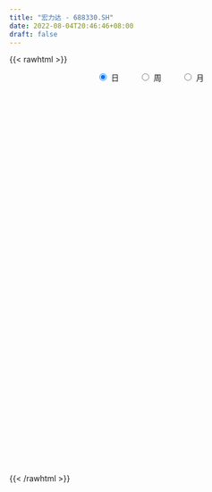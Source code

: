```yaml
---
title: "宏力达 - 688330.SH"
date: 2022-08-04T20:46:46+08:00
draft: false
---
```

{{< rawhtml >}}
    <div style="text-align: center">
        <label style="padding: 1rem;"><input style="margin-right: .5rem" type="radio" name="period" value="D" checked onclick="period_change(this)">日</label>
        <label style="padding: 1rem;"><input style="margin-right: .5rem" type="radio" name="period" value="W" onclick="period_change(this)">周</label>
        <label style="padding: 1rem;"><input style="margin-right: .5rem" type="radio" name="period" value="M" onclick="period_change(this)">月</label>
    </div>
    <div id="chart" style="height: 700px;"></div> 
    <script type="text/javascript">
        const D_v = [146269.71,71281.01,57963.98,33658.99,30728.13,21415.64,20253.6,13750.76,11403.77,17312.67,16075.34,25598.74,14255.57,22022.87,16744.02,13121.7,14633.72,22833.89,13486.58,21467.13,12159.77,10690.42,9192.38,10697.04,23006.21,17593.4,11447.75,12723.6,10630.77,12177.67,12491.0,7753.91,7698.31,6684.13,7214.96,8028.4,5214.89,5578.68,11503.96,10199.57,6807.73,7841.97,5442.6,4714.24,10606.39,8291.96,5976.35,4729.84,9345.47,7244.89,9203.89,5343.9,5764.04,4881.79,10972.51,6113.51,9024.28,7504.75,7548.25,8452.47,8716.91,6512.84,9175.28,5092.93,16361.35,6524.27,8468.81,4925.78,5840.09,5159.54,4970.03,6667.54,4424.51,6163.06,3943.42,7055.96,5966.86,3644.15,5006.52,5741.87,4226.76,3872.19,3456.86,4657.72,6009.56,5461.0,6581.18,4138.4,12433.72,5668.42,5756.09,4510.72,4089.0,5063.1,4047.59,6162.9,7961.79,7970.83,5216.27,3535.02,2971.93,4028.15,9845.51,5212.32,4469.7,7058.23,6358.38,9481.88,8828.01,5171.52,3475.06,5109.39,4086.22,2455.57,3472.48,3207.11,3409.09,2836.52,4553.92,3268.01,10492.26,6064.26,3074.02,6471.87,3207.54,5039.6,3975.4,4470.84,3165.16,2589.05,4122.91,3606.93,6305.14,4810.29,4360.7,2016.31,2359.74,2408.65,1816.15,1573.56,1550.32,2476.86,3790.08,2370.97,1818.13,1965.99,2012.49,1643.0,2674.82,2739.71,3982.62,4604.96,5298.68,8983.66,5887.94,5001.04,2969.22,3553.77,2888.03,3665.19,4475.63,3196.22,1952.69,2207.43,2363.52,1975.64,2063.3,4737.04,3175.96,7608.54,3383.73,2818.82,3509.3,3463.31,10039.84,4710.56,5878.84,4344.35,5868.92,13555.12,6731.23,5361.57,3394.54,3921.92,4590.54,3309.82,2720.09,3388.92,5914.34,12115.47,9850.22,11500.45,7336.48,9012.03,6983.35,12282.61,6489.43,5372.68,9992.52,4273.55,3776.41,5972.89,9257.71,9801.87,7657.9,32885.15,15747.97,12979.31,10527.83,8183.61,9816.19,15649.87,15814.93,11239.14,11130.35,8894.85,8781.6,8044.54,7204.28,10351.65,17237.67,11066.79,7673.28,6231.59,15435.89,6483.85,8312.93,7535.44,4293.75,6844.48,9087.6,11018.26,13243.87,8217.07,12211.0,3745.61,5474.26,7072.59,6488.35,4824.61,9563.22,4885.83,9631.68,6869.86,7404.3,3758.38,5029.38,3544.96,2970.03,5912.35,27477.81,17491.71,12431.12,8685.67,14212.79,10691.59,6651.32,10135.2,9070.64,16895.43,31513.59,30282.75,18860.85,31765.98,60817.57,27591.6,19523.87,19542.88,18505.4,21445.33,17422.19,43237.59,25972.76,15453.73,19684.08,10020.39,18695.24,13496.88,15382.27,11007.67,19191.75,9604.28,11580.58,10330.21,17704.54,27219.0,20688.39,13813.2,12620.18,8684.28,7961.99,10201.56,9897.78,13337.04,21953.86,24343.02,17968.33,21133.58,13329.39,10954.45,13495.86,8999.68,12573.09,10523.78,9188.29,25686.58,18351.28,12133.47,13661.91,10105.92,11450.46,8557.06,6222.94,9654.11,7869.59,10202.39,10015.35,7057.63,4508.02,6868.93,6145.01,5935.75,8867.98,6716.92,10514.25,12155.87,12038.34,5942.11,5398.6,8673.35,8616.39,10955.84,9363.76,4817.76,6695.27,4604.98,6525.17,6921.22,12201.44,11246.52,14908.66,10020.1,8153.44,7997.54,13812.95,13274.08,15995.4,7588.71,9211.46,4385.78,8684.1,6403.85,5508.21,4055.3,5421.27,10110.61,4938.38,4404.66,5746.18,10069.7,4261.31,5142.54,6635.48,5367.24,6940.07,6721.42,4925.32,2721.2,4127.08,5472.62,3626.67,9195.99,8757.96,10286.29,7142.39,9265.85,14763.47,10151.05,8439.44,9898.21,15355.7,13949.46,11051.06,9373.79,10337.9,11739.21,8904.56,14494.37,10501.26,12663.73,14791.86,8113.84,10052.86,8498.89,15604.53,10941.91,20466.63,18233.98,9326.22,23572.95,16633.93,20375.05,14878.09,20275.26,12334.67,13556.0,14315.68,15621.67,12067.21,16101.69,15214.18,12376.9,14998.59,24177.6,18335.94,13011.8,12188.67,21781.53,15379.65,12967.02,14743.57,13992.65,12391.49,9823.78,17483.34,22446.65,13211.47,11972.39,12839.05,11150.48,15572.5,13506.62,8647.64,7791.47,9654.05,9385.87,20898.61,18578.14,18670.27,18829.73,14693.55]
const D_histogram = [0.0,-0.4033276353,-1.0667469777,-1.3409693459,-1.6269586618,-1.8256800522,-1.9347035473,-1.8344297999,-1.6206406673,-1.4759564428,-1.3634901794,-1.1087177581,-0.7551575407,-0.3054379696,-0.0684917088,0.1440809164,0.2660871574,0.5508786146,0.6732651769,0.7675958937,0.7291572432,0.826749033,0.8730519588,0.7736626753,0.9335712453,0.9800107359,0.9972488228,0.9119590217,0.7743718696,0.5526556259,0.2809138957,0.1088465521,-0.0028238486,0.0128229069,-0.0004317171,-0.0470597686,-0.0814215811,-0.0525014357,0.1263671462,0.0455786922,-0.0170516516,-0.1275201038,-0.1885006595,-0.1790989358,-0.3579639106,-0.4429747172,-0.5689926588,-0.5902802456,-0.7425746875,-0.7541546868,-0.9024025689,-0.8935486025,-0.9256908395,-0.8533749424,-0.513216091,-0.2228660717,0.0974950856,0.255000998,0.214802456,0.0050792166,0.1200038714,0.0689909762,0.2923746151,0.3601089061,0.6749963178,0.897005556,0.9641550434,0.9432019102,0.8149222801,0.7116699379,0.5328065146,0.2617448117,0.1437045277,0.0055437016,-0.1297020105,-0.3284873017,-0.3925554081,-0.4540859701,-0.5831558743,-0.763693711,-0.8082944936,-0.7213925927,-0.5415769897,-0.4214831275,-0.2369428936,0.0592674708,0.2528161371,0.3636379604,0.5799813296,0.6417550037,0.7589378729,0.8857466903,0.8599510321,0.8565989482,0.7838508118,0.8553429988,0.9234766117,0.9059711191,0.7449349168,0.6315065837,0.4809489267,0.4600580801,0.7215120865,0.8650626864,0.9175587829,0.9738726404,1.0427239176,1.1198292965,0.8821691482,0.6242320639,0.4524765486,0.2003970033,-0.0879940536,-0.2300254007,-0.3821179067,-0.4168008927,-0.3202425624,-0.3053007267,-0.238217347,-0.2090730572,-0.559585737,-0.9024956573,-1.0751031668,-1.221367112,-1.2047366572,-1.0432898007,-0.9101175367,-0.8321210162,-0.7392074095,-0.6528934765,-0.4978097138,-0.4189365806,-0.1874322648,-0.115753799,-0.1873117087,-0.1779051958,-0.0731670097,-0.0467413049,0.0116456939,0.0678328276,0.1157120416,0.1664593765,0.2076684442,0.2249493055,0.2251756577,0.1995094247,0.1661630847,0.1957427236,0.2474501569,0.3429374703,0.4237018692,0.3375145086,0.4171916744,0.6250579643,0.6558895568,0.5700953762,0.4743891344,0.3387536337,0.2131473446,0.0826950853,0.0873198973,0.0051356017,-0.0773846515,-0.1651859026,-0.1772895122,-0.1485668563,-0.1030802831,0.0311743048,0.0780264406,-0.035922107,-0.0933542997,-0.0936325497,-0.1535863175,-0.1759748305,-0.0979386011,-0.0699538601,0.0734089904,0.1441979959,0.2126846596,0.3828669998,0.4193724175,0.4464415941,0.4492053601,0.3602614112,0.2164019702,0.0751649903,-0.0597484287,-0.0673416509,0.0290310298,0.2454379454,0.4498713399,0.6235706997,0.5230580583,0.3996176275,0.4383979834,0.67218773,0.7648908226,0.6751303442,0.8143200164,0.8223771734,0.7625388696,0.6436749028,0.2985730762,0.1788008393,0.1544396516,0.5035118681,0.5624006394,0.4248283511,0.1882305197,0.0240691446,-0.2080314488,0.098541599,0.4303352271,0.6440526636,0.8246977209,0.7767058816,0.6576301903,0.4176953567,0.1436284246,0.2489428802,-0.2781330772,-0.6595827861,-0.8937956987,-0.9971577584,-1.2826771521,-1.3900624004,-1.5824919493,-1.761562663,-1.7746302571,-1.8059176966,-1.6877918681,-1.3551941388,-0.9312340868,-0.7834568458,-1.0081142322,-1.1068782588,-1.2128465593,-1.1943956185,-1.0483428193,-0.9545757421,-1.0201263643,-0.9589637708,-0.6056111866,-0.1781600287,0.3062800549,0.564221113,0.771964798,0.9068780622,0.9014876253,1.0329381561,1.1151920277,1.4750160136,1.693668065,1.8065994389,1.9932009956,2.0457267994,1.8529998344,1.6579371633,1.3529854553,1.3041281489,1.7631809288,2.211917763,2.3065355089,2.8326848948,3.8237393068,4.5502943261,4.6758729515,4.2684084097,3.9762633096,3.5514137547,3.3294277917,2.199051486,1.4087145177,0.6986963039,0.2188761074,-0.2751630219,-1.0215375212,-1.6197731618,-1.7742085082,-2.0397519974,-2.6320589898,-2.6831120643,-2.7792428364,-2.6452792866,-2.0962272897,-1.8266571062,-1.3765534888,-1.2013424875,-1.1857303011,-1.2829455199,-1.065057926,-1.2585505787,-1.27248924,-1.8326833403,-2.440063989,-2.9107072745,-3.3958046278,-3.7361767958,-3.769303009,-3.6461127699,-3.7013390284,-3.5347829368,-3.5087758158,-3.1845130935,-2.800474278,-1.8253790361,-1.0532724989,-0.1733302277,0.4738359406,0.9988093201,1.199141756,1.090863258,0.8312720201,0.9212382135,0.669547046,0.3742856805,-0.0057735853,-0.4515930469,-0.5766344188,-0.9567035727,-0.9805661078,-0.9940212933,-1.0700963951,-1.0117912195,-0.3071376713,0.6106803407,1.4262527299,1.8688063977,2.0877527969,1.8854672443,1.9462205834,1.6626141454,1.7026576111,1.6779262989,1.5494407529,1.4197547797,1.1186566244,0.7795145964,0.2072527669,-0.3928909455,-0.7643653051,-0.7555949979,-0.5678590808,-0.7155636749,-0.6569853545,-0.2594498022,0.2032922933,0.3465026257,0.5434301657,0.5920715941,0.9216714154,1.0863506457,1.0121076299,0.8624500593,0.8724293468,1.4215725842,1.6907801388,1.7793270287,1.4938623212,0.6141153043,0.0205276742,-0.4417646415,-0.6854798647,-0.8601816851,-1.3857507207,-1.8210055584,-1.7297914018,-1.5742790361,-1.7793376058,-1.8139604432,-1.7849476976,-2.2757356589,-2.3926007383,-1.8761454985,-1.3741842467,-0.663258371,0.0331198918,0.2530299757,0.183892285,0.224607897,0.4719299849,0.1314376976,-0.0123801015,-0.2672277041,-0.1833048756,-0.2401115095,-0.3394798257,-0.2795763732,-0.1102221325,-0.2950695069,-0.4694755937,-0.5537342852,-0.4264779501,-0.1653271089,0.3968148364,0.7419914804,1.3296148203,1.8522077096,1.9367488197,1.4455966338,0.8209179458,0.3521068449,0.0807068778,-0.0778052167,-0.3210859759,-0.3359789045,-0.2259597655,-0.128416209,-0.2738945803,-0.5672729698,-0.5193123942,-0.4087092328,-0.4596296096,-0.6572124929,-0.8767909784,-0.8381852917,-0.7508254128,-0.4947385799,-0.2894217669,-0.1707023793,0.1316884942,0.3588269007,0.3390879539,0.2127362111,0.3715920693,0.6394093256,0.7972896664,0.85255761,0.9190799591,0.9615473055,0.9545253709,0.8246941528,0.686632441,0.6007767717,0.6305463226,0.5638638838,0.6712339465,0.5978261005,0.2865986065,0.1757385896,0.1320582832]
const D_fast = [0.0,-0.5041595442,-1.434265631,-2.0437303357,-2.736459317,-3.3916007204,-3.9843001023,-4.342633805,-4.5340048391,-4.7583097253,-4.9867160068,-5.009123025,-4.8443521928,-4.470992114,-4.2511687804,-4.0025759261,-3.8140478958,-3.3915367849,-3.1008339284,-2.8146042382,-2.6707535779,-2.3664745298,-2.1019086143,-2.0078822291,-1.6145808477,-1.3231386731,-1.0565883806,-0.9138884262,-0.8578826109,-0.9414349481,-1.1429482044,-1.2878039099,-1.4001802729,-1.3813277906,-1.3946903439,-1.4530833375,-1.5078005453,-1.4920057588,-1.2815453903,-1.3509391713,-1.4178324279,-1.5601809062,-1.6682866267,-1.703659637,-1.9720155894,-2.1677700753,-2.4360361817,-2.6048938299,-2.9428319436,-3.1429506146,-3.516799139,-3.7313323232,-3.9948972701,-4.1359251086,-3.92407028,-3.6894367786,-3.3447018498,-3.1234456879,-3.109943616,-3.3183970511,-3.1734714285,-3.2072365797,-2.910759287,-2.7529977695,-2.2693612784,-1.8231006511,-1.5149124029,-1.3000650586,-1.2246141187,-1.1499489763,-1.195610771,-1.4012362709,-1.4833504231,-1.6201253237,-1.7877965385,-2.0687036551,-2.2309106136,-2.4059626681,-2.6808215408,-3.0522828053,-3.2989572113,-3.3924034586,-3.347982103,-3.3332590226,-3.2079545121,-2.8969272801,-2.6401745794,-2.4384432661,-2.0771045645,-1.8548921395,-1.547974802,-1.199729312,-1.0105372123,-0.7997395591,-0.6765249925,-0.3911970558,-0.0921942899,0.1167929971,0.1419905241,0.186438837,0.1561184116,0.250242085,0.6920741131,1.0518903845,1.3337761768,1.6335581944,1.963090451,2.320153154,2.3030352928,2.2011562244,2.1425198463,1.9405395519,1.6301499815,1.4306122842,1.1829903016,1.0441070924,1.0606047821,0.9992214361,1.0067504791,0.9836265045,0.4932173905,-0.0753164441,-0.5166997453,-0.9683054685,-1.252859178,-1.3522347716,-1.4465918918,-1.5766256254,-1.668513871,-1.7454233071,-1.7147919729,-1.7406529849,-1.5560067352,-1.5132667192,-1.6316525561,-1.6667223421,-1.5802759085,-1.5655355299,-1.5042371076,-1.431091767,-1.3542845426,-1.2619223635,-1.1687961849,-1.0952779972,-1.0387577306,-1.0145466073,-1.0063521762,-0.9278368564,-0.8142668838,-0.6330452029,-0.4463553367,-0.4481640701,-0.2641889858,0.0999417952,0.2947457769,0.3514754404,0.3743664822,0.3234193899,0.251099937,0.141321449,0.1677762353,0.0868758401,-0.0149905759,-0.1440883027,-0.2005142903,-0.2089333485,-0.189216846,-0.047168682,0.019190064,-0.1037390104,-0.184509778,-0.2081961654,-0.3065465126,-0.3729287332,-0.3193771541,-0.3088808781,-0.14716578,-0.0403272755,0.0813305531,0.3472296432,0.4885781652,0.6272577404,0.7423228465,0.7434442504,0.6536853019,0.5312395695,0.3813890434,0.3569604085,0.4605908466,0.7383572485,1.055258478,1.3848505127,1.4151023859,1.391566362,1.5399462137,1.9417828929,2.2257086911,2.3047307987,2.647500475,2.8611519254,2.991948339,3.0340030978,2.7635445403,2.6884725133,2.7027212384,3.177671422,3.3771603531,3.3457951526,3.1562549511,2.9981108621,2.7140024065,3.0452108541,3.484588289,3.8593188914,4.2461383789,4.39232301,4.4376548662,4.3021438719,4.0639840459,4.2315342216,3.6349249949,3.0885795894,2.6309177522,2.2782662529,1.6720775711,1.2171767227,0.6291241866,0.0096628071,-0.4470623513,-0.9298292149,-1.2336513535,-1.2398521589,-1.0487006286,-1.096787599,-1.5734735435,-1.9489571347,-2.3581370751,-2.6382850389,-2.7543179446,-2.8991948029,-3.2197770161,-3.3983553653,-3.1964055778,-2.8134944271,-2.2524843298,-1.8534879934,-1.4527531089,-1.0911203291,-0.8711388598,-0.4814537899,-0.1204019114,0.6081760779,1.2502451456,1.8148263792,2.4997281848,3.0636856884,3.334208682,3.5536303017,3.5869249576,3.8640996884,4.7639477005,5.7656639755,6.4369155986,7.6712362082,9.6182254469,11.4823540477,12.776900911,13.4365384716,14.1384591989,14.6014630826,15.2118340676,14.6312206333,14.1930622944,13.6577181566,13.2326169871,12.6697871022,11.6680282226,10.6648492916,10.0668618181,9.2913803295,8.0410585897,7.3192274991,6.5282860179,6.0009297461,6.0259249206,5.8388308275,5.9447960727,5.8196714521,5.5388510632,5.1208994644,5.0725225769,4.5643922795,4.2323313082,3.2139663728,1.9965697269,0.7982496228,-0.5357988875,-1.8102152544,-2.7856672199,-3.5740051732,-4.5545661889,-5.2717058314,-6.1228926644,-6.5947582154,-6.9108379695,-6.3920874865,-5.8832990741,-5.0466893599,-4.2810642064,-3.5063884969,-3.006270622,-2.8418333055,-2.8936065384,-2.5733307917,-2.6576351976,-2.859325143,-3.2408278051,-3.7995455284,-4.068745505,-4.6879905521,-4.9569946141,-5.2189551229,-5.5625543236,-5.7571969529,-5.1293278225,-4.0588397252,-2.8867041536,-1.9769488863,-1.2360642879,-0.9669830294,-0.4196745446,-0.2876274462,0.1780804223,0.5728306848,0.8317053271,1.0569580488,1.0355240496,0.8912606707,0.3708120329,-0.3275544159,-0.8901201018,-1.070248544,-1.0244773971,-1.3510729099,-1.4567409282,-1.1240678264,-0.6105026576,-0.3806666687,-0.0478815873,0.1487777397,0.7087954147,1.1450623064,1.3238461981,1.3898011424,1.6178877666,2.52242415,3.2143267393,3.7477053864,3.8357062593,3.1094880684,2.5210323568,1.9482988807,1.5332136914,1.1434664497,0.2714597339,-0.6190464934,-0.9602801873,-1.1983375806,-1.8482305517,-2.3363434999,-2.7535676787,-3.8132895547,-4.5283048187,-4.4808859536,-4.3224707634,-3.7773594804,-3.0727012447,-2.7895336669,-2.8126982863,-2.7158307,-2.3505261159,-2.6581589789,-2.8050718034,-3.1267263319,-3.0886297223,-3.2054642336,-3.3897025062,-3.399693147,-3.2578944394,-3.5165091906,-3.8082841758,-4.0309764386,-4.010339591,-3.7905205271,-3.1291748727,-2.5985003586,-1.6784733135,-0.6928284969,-0.1241001819,-0.2538532094,-0.6733024109,-1.0540868005,-1.3053100482,-1.4832734469,-1.8068257,-1.9057133547,-1.8521841571,-1.7867446529,-2.0006966692,-2.4358933011,-2.5177608242,-2.509334971,-2.6751627502,-3.0370487566,-3.4758249867,-3.646765623,-3.7471120972,-3.6147099093,-3.4817485381,-3.4057047453,-3.0703917482,-2.7535466166,-2.6885135748,-2.7616812649,-2.5099273894,-2.0822578017,-1.7250550443,-1.4566476982,-1.1603553593,-0.8775011866,-0.6458917784,-0.5695494583,-0.5359530599,-0.4716145362,-0.2842084047,-0.2099248726,0.0652536768,0.1413023559,-0.0982754864,-0.1652008559,-0.1758665915]
const D_slow = [0.0,-0.1008319088,-0.3675186533,-0.7027609897,-1.1095006552,-1.5659206682,-2.049596555,-2.508204005,-2.9133641719,-3.2823532825,-3.6232258274,-3.9004052669,-4.0891946521,-4.1655541445,-4.1826770717,-4.1466568425,-4.0801350532,-3.9424153995,-3.7740991053,-3.5822001319,-3.3999108211,-3.1932235628,-2.9749605731,-2.7815449043,-2.548152093,-2.303149409,-2.0538372033,-1.8258474479,-1.6322544805,-1.494090574,-1.4238621001,-1.3966504621,-1.3973564242,-1.3941506975,-1.3942586268,-1.4060235689,-1.4263789642,-1.4395043231,-1.4079125366,-1.3965178635,-1.4007807764,-1.4326608024,-1.4797859672,-1.5245607012,-1.6140516788,-1.7247953581,-1.8670435228,-2.0146135843,-2.2002572561,-2.3887959278,-2.6143965701,-2.8377837207,-3.0692064306,-3.2825501662,-3.4108541889,-3.4665707069,-3.4421969354,-3.3784466859,-3.324746072,-3.3234762678,-3.2934752999,-3.2762275559,-3.2031339021,-3.1131066756,-2.9443575962,-2.7201062072,-2.4790674463,-2.2432669688,-2.0395363987,-1.8616189143,-1.7284172856,-1.6629810827,-1.6270549508,-1.6256690254,-1.658094528,-1.7402163534,-1.8383552054,-1.951876698,-2.0976656665,-2.2885890943,-2.4906627177,-2.6710108659,-2.8064051133,-2.9117758952,-2.9710116185,-2.9561947508,-2.8929907166,-2.8020812265,-2.6570858941,-2.4966471432,-2.3069126749,-2.0854760023,-1.8704882443,-1.6563385073,-1.4603758043,-1.2465400546,-1.0156709017,-0.7891781219,-0.6029443927,-0.4450677468,-0.3248305151,-0.2098159951,-0.0294379734,0.1868276981,0.4162173939,0.659685554,0.9203665334,1.2003238575,1.4208661446,1.5769241605,1.6900432977,1.7401425485,1.7181440351,1.6606376849,1.5651082083,1.4609079851,1.3808473445,1.3045221628,1.2449678261,1.1926995618,1.0528031275,0.8271792132,0.5584034215,0.2530616435,-0.0481225208,-0.308944971,-0.5364743551,-0.7445046092,-0.9293064615,-1.0925298307,-1.2169822591,-1.3217164043,-1.3685744705,-1.3975129202,-1.4443408474,-1.4888171463,-1.5071088988,-1.518794225,-1.5158828015,-1.4989245946,-1.4699965842,-1.4283817401,-1.376464629,-1.3202273027,-1.2639333883,-1.2140560321,-1.1725152609,-1.12357958,-1.0617170408,-0.9759826732,-0.8700572059,-0.7856785787,-0.6813806601,-0.5251161691,-0.3611437799,-0.2186199358,-0.1000226522,-0.0153342438,0.0379525924,0.0586263637,0.080456338,0.0817402384,0.0623940756,0.0210975999,-0.0232247781,-0.0603664922,-0.086136563,-0.0783429868,-0.0588363766,-0.0678169034,-0.0911554783,-0.1145636157,-0.1529601951,-0.1969539027,-0.221438553,-0.238927018,-0.2205747704,-0.1845252714,-0.1313541065,-0.0356373566,0.0692057478,0.1808161463,0.2931174863,0.3831828392,0.4372833317,0.4560745793,0.4411374721,0.4243020594,0.4315598168,0.4929193032,0.6053871381,0.761279813,0.8920443276,0.9919487345,1.1015482303,1.2695951628,1.4608178685,1.6296004545,1.8331804586,2.038774752,2.2294094694,2.3903281951,2.4649714641,2.509671674,2.5482815868,2.6741595539,2.8147597137,2.9209668015,2.9680244314,2.9740417176,2.9220338554,2.9466692551,3.0542530619,3.2152662278,3.421440658,3.6156171284,3.780024676,3.8844485151,3.9203556213,3.9825913413,3.9130580721,3.7481623755,3.5247134508,3.2754240113,2.9547547232,2.6072391231,2.2116161358,1.7712254701,1.3275679058,0.8760884817,0.4541405146,0.1153419799,-0.1174665418,-0.3133307532,-0.5653593113,-0.842078876,-1.1452905158,-1.4438894204,-1.7059751252,-1.9446190608,-2.1996506519,-2.4393915945,-2.5907943912,-2.6353343984,-2.5587643847,-2.4177091064,-2.2247179069,-1.9979983913,-1.772626485,-1.514391946,-1.2355939391,-0.8668399357,-0.4434229194,0.0082269403,0.5065271892,1.017958889,1.4812088476,1.8956931385,2.2339395023,2.5599715395,3.0007667717,3.5537462125,4.1303800897,4.8385513134,5.7944861401,6.9320597216,8.1010279595,9.1681300619,10.1621958893,11.050049328,11.8824062759,12.4321691474,12.7843477768,12.9590218528,13.0137408796,12.9449501241,12.6895657438,12.2846224534,11.8410703263,11.331132327,10.6731175795,10.0023395634,9.3075288543,8.6462090327,8.1221522103,7.6654879337,7.3213495615,7.0210139396,6.7245813644,6.4038449844,6.1375805029,5.8229428582,5.5048205482,5.0466497131,4.4366337159,3.7089568973,2.8600057403,1.9259615414,0.9836357891,0.0721075966,-0.8532271605,-1.7369228946,-2.6141168486,-3.410245122,-4.1103636915,-4.5667084505,-4.8300265752,-4.8733591321,-4.754900147,-4.505197817,-4.205412378,-3.9326965635,-3.7248785585,-3.4945690051,-3.3271822436,-3.2336108235,-3.2350542198,-3.3479524815,-3.4921110862,-3.7312869794,-3.9764285063,-4.2249338297,-4.4924579284,-4.7454057333,-4.8221901512,-4.669520066,-4.3129568835,-3.8457552841,-3.3238170848,-2.8524502738,-2.3658951279,-1.9502415916,-1.5245771888,-1.1050956141,-0.7177354259,-0.3627967309,-0.0831325748,0.1117460743,0.163559266,0.0653365296,-0.1257547966,-0.3146535461,-0.4566183163,-0.635509235,-0.7997555737,-0.8646180242,-0.8137949509,-0.7271692945,-0.591311753,-0.4432938545,-0.2128760006,0.0587116608,0.3117385682,0.5273510831,0.7454584198,1.1008515658,1.5235466005,1.9683783577,2.341843938,2.4953727641,2.5005046826,2.3900635223,2.2186935561,2.0036481348,1.6572104546,1.201959065,0.7695112146,0.3759414555,-0.0688929459,-0.5223830567,-0.9686199811,-1.5375538958,-2.1357040804,-2.604740455,-2.9482865167,-3.1141011095,-3.1058211365,-3.0425636426,-2.9965905713,-2.9404385971,-2.8224561008,-2.7895966764,-2.7926917018,-2.8594986279,-2.9053248467,-2.9653527241,-3.0502226805,-3.1201167738,-3.147672307,-3.2214396837,-3.3388085821,-3.4772421534,-3.5838616409,-3.6251934182,-3.5259897091,-3.340491839,-3.0080881339,-2.5450362065,-2.0608490016,-1.6994498431,-1.4942203567,-1.4061936454,-1.386016926,-1.4054682302,-1.4857397241,-1.5697344503,-1.6262243916,-1.6583284439,-1.7268020889,-1.8686203314,-1.9984484299,-2.1006257381,-2.2155331405,-2.3798362638,-2.5990340084,-2.8085803313,-2.9962866845,-3.1199713294,-3.1923267712,-3.235002366,-3.2020802424,-3.1123735173,-3.0276015288,-2.974417476,-2.8815194587,-2.7216671273,-2.5223447107,-2.3092053082,-2.0794353184,-1.839048492,-1.6004171493,-1.3942436111,-1.2225855009,-1.0723913079,-0.9147547273,-0.7737887563,-0.6059802697,-0.4565237446,-0.384874093,-0.3409394455,-0.3079248747]
const D_data = [['2020-10-15', 118.0, 108.5, 100.85, 120.0],['2020-10-16', 102.68, 102.18, 101.11, 107.66],['2020-10-19', 102.0, 95.4, 95.0, 103.49],['2020-10-20', 94.5, 96.69, 94.5, 98.81],['2020-10-21', 96.59, 93.7, 93.7, 97.58],['2020-10-22', 93.55, 91.9, 91.3, 93.62],['2020-10-23', 92.0, 90.42, 90.12, 93.28],['2020-10-26', 90.4, 91.18, 90.02, 92.46],['2020-10-27', 90.45, 91.68, 90.3, 91.98],['2020-10-28', 91.59, 90.1, 88.88, 91.6],['2020-10-29', 88.7, 88.76, 88.11, 89.67],['2020-10-30', 92.18, 90.01, 90.0, 94.3],['2020-11-02', 90.95, 91.58, 90.48, 92.15],['2020-11-03', 91.6, 93.95, 91.56, 94.16],['2020-11-04', 93.9, 92.4, 91.5, 93.95],['2020-11-05', 93.4, 92.75, 92.1, 93.6],['2020-11-06', 92.79, 92.1, 91.45, 93.85],['2020-11-09', 92.5, 95.0, 92.5, 95.6],['2020-11-10', 95.5, 94.01, 93.58, 95.5],['2020-11-11', 93.9, 94.3, 93.71, 96.58],['2020-11-12', 94.14, 92.89, 92.72, 95.63],['2020-11-13', 93.06, 94.91, 92.5, 95.4],['2020-11-16', 95.29, 94.9, 94.2, 95.3],['2020-11-17', 94.8, 93.18, 92.55, 94.88],['2020-11-18', 93.09, 96.9, 92.65, 97.44],['2020-11-19', 96.45, 96.46, 96.08, 98.45],['2020-11-20', 96.5, 96.75, 96.0, 98.28],['2020-11-23', 96.31, 95.77, 95.58, 97.8],['2020-11-24', 96.0, 94.94, 94.6, 96.76],['2020-11-25', 95.04, 93.22, 93.22, 95.3],['2020-11-26', 93.0, 91.38, 91.07, 93.24],['2020-11-27', 91.45, 91.38, 90.49, 92.04],['2020-11-30', 91.55, 91.21, 90.9, 92.4],['2020-12-01', 91.3, 92.35, 91.08, 92.46],['2020-12-02', 92.11, 91.8, 91.56, 92.35],['2020-12-03', 91.88, 91.0, 90.8, 92.15],['2020-12-04', 90.56, 90.68, 90.52, 91.3],['2020-12-07', 90.8, 91.2, 90.54, 91.78],['2020-12-08', 91.36, 93.47, 91.03, 94.18],['2020-12-09', 93.5, 90.35, 90.0, 93.99],['2020-12-10', 90.55, 90.0, 89.5, 90.8],['2020-12-11', 89.5, 88.67, 88.21, 90.5],['2020-12-14', 88.67, 88.49, 87.81, 89.36],['2020-12-15', 88.57, 88.87, 87.88, 88.97],['2020-12-16', 88.88, 85.61, 85.5, 89.0],['2020-12-17', 85.0, 85.51, 83.28, 86.23],['2020-12-18', 85.45, 83.76, 83.69, 85.59],['2020-12-21', 83.69, 83.93, 82.5, 84.18],['2020-12-22', 83.95, 80.98, 80.65, 83.95],['2020-12-23', 80.6, 81.37, 80.26, 82.23],['2020-12-24', 81.18, 78.2, 77.5, 81.62],['2020-12-25', 78.2, 78.68, 77.15, 79.48],['2020-12-28', 78.8, 76.95, 76.71, 78.88],['2020-12-29', 76.71, 77.2, 76.61, 78.08],['2020-12-30', 76.76, 80.65, 76.62, 82.0],['2020-12-31', 80.16, 80.95, 79.41, 81.87],['2021-01-04', 80.7, 82.44, 80.06, 83.87],['2021-01-05', 82.4, 81.35, 80.9, 82.5],['2021-01-06', 81.31, 78.9, 78.59, 81.31],['2021-01-07', 78.9, 75.71, 75.05, 78.9],['2021-01-08', 76.01, 79.1, 75.0, 79.45],['2021-01-11', 79.0, 76.8, 75.94, 79.0],['2021-01-12', 76.01, 80.39, 76.01, 80.88],['2021-01-13', 80.8, 79.04, 78.6, 80.99],['2021-01-14', 79.95, 83.16, 79.3, 85.12],['2021-01-15', 83.07, 83.68, 82.12, 84.1],['2021-01-18', 83.78, 82.9, 82.5, 85.3],['2021-01-19', 82.71, 82.35, 82.18, 83.83],['2021-01-20', 82.65, 81.0, 80.6, 82.65],['2021-01-21', 80.66, 81.02, 80.1, 81.67],['2021-01-22', 81.1, 79.55, 79.5, 81.38],['2021-01-25', 79.2, 77.25, 76.82, 79.3],['2021-01-26', 77.0, 78.04, 76.67, 78.89],['2021-01-27', 78.02, 76.92, 76.39, 78.22],['2021-01-28', 76.47, 75.93, 75.3, 77.76],['2021-01-29', 76.09, 73.8, 72.88, 76.5],['2021-02-01', 73.09, 74.23, 72.23, 74.89],['2021-02-02', 74.5, 73.31, 72.64, 75.07],['2021-02-03', 73.94, 71.24, 71.1, 73.94],['2021-02-04', 70.44, 68.9, 68.08, 71.4],['2021-02-05', 69.32, 69.02, 68.86, 70.86],['2021-02-08', 69.02, 69.8, 68.18, 71.48],['2021-02-09', 69.85, 70.79, 69.27, 71.23],['2021-02-10', 71.5, 70.06, 69.62, 71.5],['2021-02-18', 70.5, 71.01, 70.5, 71.7],['2021-02-19', 71.39, 73.22, 70.81, 73.44],['2021-02-22', 73.35, 72.97, 72.83, 74.79],['2021-02-23', 72.72, 72.6, 72.5, 73.37],['2021-02-24', 75.0, 74.8, 74.66, 77.74],['2021-02-25', 74.6, 73.74, 73.56, 75.68],['2021-02-26', 73.32, 75.14, 73.02, 75.42],['2021-03-01', 75.21, 76.27, 75.0, 76.66],['2021-03-02', 76.75, 75.05, 74.8, 76.97],['2021-03-03', 75.46, 75.69, 75.1, 76.0],['2021-03-04', 75.28, 75.05, 75.03, 75.9],['2021-03-05', 75.44, 77.32, 74.8, 77.65],['2021-03-08', 77.21, 78.21, 77.0, 79.39],['2021-03-09', 78.21, 77.88, 75.36, 79.58],['2021-03-10', 77.51, 76.16, 76.01, 78.91],['2021-03-11', 76.0, 76.49, 75.01, 76.63],['2021-03-12', 76.51, 75.7, 75.06, 76.57],['2021-03-15', 75.99, 77.2, 75.58, 77.54],['2021-03-16', 79.0, 81.85, 79.0, 83.35],['2021-03-17', 80.59, 82.12, 80.49, 82.44],['2021-03-18', 82.29, 82.27, 80.9, 82.7],['2021-03-19', 81.73, 83.45, 81.61, 84.46],['2021-03-22', 83.67, 84.87, 83.67, 85.48],['2021-03-23', 84.4, 86.39, 84.36, 86.91],['2021-03-24', 86.5, 83.0, 83.0, 87.09],['2021-03-25', 82.96, 82.22, 81.42, 83.8],['2021-03-26', 82.47, 82.8, 81.5, 83.26],['2021-03-29', 82.31, 81.15, 80.99, 82.7],['2021-03-30', 81.27, 79.52, 79.23, 81.6],['2021-03-31', 80.0, 80.3, 79.53, 81.22],['2021-04-01', 80.01, 79.36, 78.74, 80.29],['2021-04-02', 79.1, 80.22, 79.1, 81.29],['2021-04-06', 80.1, 81.94, 79.8, 82.32],['2021-04-07', 81.38, 81.16, 80.4, 81.64],['2021-04-08', 80.85, 82.0, 80.85, 82.93],['2021-04-09', 82.08, 81.78, 81.35, 82.6],['2021-04-12', 79.89, 76.0, 75.89, 80.0],['2021-04-13', 76.0, 73.76, 73.03, 76.7],['2021-04-14', 73.6, 73.8, 73.58, 75.3],['2021-04-15', 73.35, 72.4, 71.1, 73.35],['2021-04-16', 71.64, 73.13, 71.64, 73.28],['2021-04-19', 73.13, 74.5, 72.33, 74.93],['2021-04-20', 74.5, 74.1, 73.82, 75.25],['2021-04-21', 74.1, 73.19, 72.6, 74.1],['2021-04-22', 73.52, 73.09, 72.61, 73.8],['2021-04-23', 72.8, 72.79, 72.33, 73.17],['2021-04-26', 72.52, 73.68, 72.5, 74.51],['2021-04-27', 73.68, 72.81, 72.78, 73.68],['2021-04-28', 72.8, 75.13, 72.52, 75.4],['2021-04-29', 74.68, 73.63, 73.59, 75.1],['2021-04-30', 74.19, 71.51, 71.2, 74.19],['2021-05-06', 71.96, 72.0, 71.0, 72.49],['2021-05-07', 72.64, 73.19, 72.03, 73.57],['2021-05-10', 73.19, 72.3, 71.8, 73.19],['2021-05-11', 72.02, 72.7, 71.53, 72.86],['2021-05-12', 72.7, 72.8, 71.86, 73.0],['2021-05-13', 72.5, 72.84, 72.09, 73.97],['2021-05-14', 73.0, 73.05, 72.58, 73.76],['2021-05-17', 73.4, 73.13, 72.62, 73.7],['2021-05-18', 73.15, 72.97, 72.66, 73.19],['2021-05-19', 72.97, 72.8, 72.37, 72.97],['2021-05-20', 72.8, 72.4, 72.31, 73.14],['2021-05-21', 72.62, 72.12, 72.1, 72.87],['2021-05-24', 72.1, 72.88, 72.08, 72.9],['2021-05-25', 72.81, 73.4, 72.81, 73.73],['2021-05-26', 73.69, 74.44, 73.3, 74.96],['2021-05-27', 74.48, 74.91, 74.11, 75.56],['2021-05-28', 74.87, 72.99, 72.51, 74.88],['2021-05-31', 72.94, 75.25, 72.52, 75.39],['2021-06-01', 75.27, 77.97, 75.26, 78.05],['2021-06-02', 77.6, 76.85, 76.63, 78.37],['2021-06-03', 76.5, 75.69, 75.62, 77.45],['2021-06-04', 75.3, 75.47, 75.3, 76.5],['2021-06-07', 75.88, 74.66, 74.37, 75.88],['2021-06-08', 74.9, 74.3, 74.01, 75.24],['2021-06-09', 74.24, 73.67, 73.45, 74.7],['2021-06-10', 73.5, 75.1, 73.2, 76.0],['2021-06-11', 75.12, 73.85, 73.48, 75.5],['2021-06-15', 73.87, 73.38, 73.08, 74.19],['2021-06-16', 73.36, 72.76, 72.63, 73.73],['2021-06-17', 72.78, 73.3, 72.63, 73.46],['2021-06-18', 73.05, 73.72, 72.89, 74.49],['2021-06-21', 74.87, 74.02, 73.0, 74.87],['2021-06-22', 74.12, 75.58, 74.03, 76.3],['2021-06-23', 75.65, 75.01, 74.9, 75.65],['2021-06-24', 75.79, 72.82, 72.52, 75.79],['2021-06-25', 73.6, 73.0, 72.81, 74.2],['2021-06-28', 72.94, 73.47, 72.78, 73.85],['2021-06-29', 73.88, 72.44, 72.3, 73.88],['2021-06-30', 72.58, 72.53, 72.23, 73.23],['2021-07-01', 73.02, 73.8, 71.68, 74.88],['2021-07-02', 73.5, 73.36, 72.28, 73.92],['2021-07-05', 73.0, 75.24, 73.0, 76.09],['2021-07-06', 75.24, 74.97, 74.31, 75.81],['2021-07-07', 74.97, 75.44, 74.24, 75.65],['2021-07-08', 75.83, 77.59, 75.28, 78.38],['2021-07-09', 77.46, 76.8, 75.42, 77.98],['2021-07-12', 77.0, 77.22, 76.82, 78.7],['2021-07-13', 77.97, 77.39, 76.61, 77.97],['2021-07-14', 77.39, 76.38, 76.0, 77.62],['2021-07-15', 76.3, 75.35, 74.28, 76.38],['2021-07-16', 75.38, 74.79, 74.78, 75.86],['2021-07-19', 75.18, 74.19, 74.0, 75.18],['2021-07-20', 74.0, 75.41, 73.58, 75.85],['2021-07-21', 75.41, 77.0, 75.0, 77.58],['2021-07-22', 76.97, 79.53, 76.33, 81.38],['2021-07-23', 79.2, 80.88, 78.96, 81.58],['2021-07-26', 80.82, 82.05, 79.8, 82.96],['2021-07-27', 81.38, 79.39, 79.36, 82.5],['2021-07-28', 80.74, 79.0, 76.81, 81.45],['2021-07-29', 82.16, 81.29, 79.2, 82.16],['2021-07-30', 81.0, 85.09, 81.0, 85.57],['2021-08-02', 85.0, 84.98, 83.17, 85.98],['2021-08-03', 84.77, 83.5, 83.24, 85.0],['2021-08-04', 83.5, 87.35, 83.5, 87.74],['2021-08-05', 87.35, 87.04, 86.1, 87.99],['2021-08-06', 87.12, 86.99, 85.21, 87.8],['2021-08-09', 87.66, 86.66, 85.02, 87.88],['2021-08-10', 86.08, 83.29, 82.68, 87.5],['2021-08-11', 83.5, 85.4, 83.0, 86.49],['2021-08-12', 85.5, 86.7, 85.4, 87.76],['2021-08-13', 86.27, 92.9, 85.99, 96.2],['2021-08-16', 91.88, 91.19, 88.12, 92.88],['2021-08-17', 90.46, 89.32, 89.0, 94.8],['2021-08-18', 89.87, 87.73, 86.8, 90.99],['2021-08-19', 87.77, 88.06, 86.71, 89.8],['2021-08-20', 87.81, 86.48, 85.87, 89.66],['2021-08-23', 86.48, 93.81, 86.46, 94.15],['2021-08-24', 92.88, 96.5, 92.06, 98.18],['2021-08-25', 96.73, 97.38, 94.82, 98.5],['2021-08-26', 97.51, 99.1, 96.88, 99.96],['2021-08-27', 98.08, 97.74, 96.12, 99.25],['2021-08-30', 97.8, 97.5, 97.0, 103.0],['2021-08-31', 98.82, 95.99, 95.0, 98.82],['2021-09-01', 95.31, 94.95, 91.56, 96.99],['2021-09-02', 94.2, 99.97, 93.68, 100.6],['2021-09-03', 97.0, 91.45, 90.18, 100.81],['2021-09-06', 92.1, 90.98, 88.0, 92.47],['2021-09-07', 91.0, 91.05, 88.7, 91.74],['2021-09-08', 90.93, 91.5, 90.15, 92.5],['2021-09-09', 91.24, 87.69, 86.17, 91.24],['2021-09-10', 88.0, 88.18, 86.38, 89.1],['2021-09-13', 88.98, 85.45, 84.84, 89.0],['2021-09-14', 85.02, 83.55, 83.36, 86.92],['2021-09-15', 83.52, 83.91, 82.83, 84.3],['2021-09-16', 84.39, 82.28, 81.08, 84.39],['2021-09-17', 82.18, 83.08, 79.88, 83.4],['2021-09-22', 82.69, 85.81, 80.74, 86.35],['2021-09-23', 85.86, 88.09, 85.59, 88.48],['2021-09-24', 88.09, 85.46, 85.0, 88.25],['2021-09-27', 85.7, 79.8, 79.0, 86.5],['2021-09-28', 80.56, 79.55, 78.89, 80.56],['2021-09-29', 79.54, 77.83, 77.0, 79.54],['2021-09-30', 78.46, 78.0, 76.5, 79.5],['2021-10-08', 78.28, 78.92, 77.77, 81.5],['2021-10-11', 78.97, 77.85, 77.22, 79.98],['2021-10-12', 77.82, 74.84, 73.69, 77.83],['2021-10-13', 74.78, 75.29, 74.32, 76.26],['2021-10-14', 75.29, 79.09, 74.8, 79.82],['2021-10-15', 79.0, 81.45, 77.77, 82.08],['2021-10-18', 81.39, 84.32, 79.6, 84.76],['2021-10-19', 83.87, 83.49, 83.0, 84.81],['2021-10-20', 85.0, 84.33, 83.51, 85.78],['2021-10-21', 82.57, 84.72, 82.57, 85.66],['2021-10-22', 85.69, 83.77, 83.02, 85.69],['2021-10-25', 84.26, 86.37, 83.24, 86.66],['2021-10-26', 89.47, 87.0, 86.9, 95.77],['2021-10-27', 87.63, 92.57, 86.65, 92.8],['2021-10-28', 90.88, 93.55, 90.5, 95.0],['2021-10-29', 93.0, 94.5, 92.01, 96.88],['2021-11-01', 94.49, 97.8, 92.87, 98.5],['2021-11-02', 97.8, 98.5, 94.56, 99.3],['2021-11-03', 98.0, 96.79, 95.99, 99.8],['2021-11-04', 96.97, 97.36, 96.66, 99.7],['2021-11-05', 96.88, 96.13, 95.51, 98.86],['2021-11-08', 97.8, 99.79, 95.03, 101.12],['2021-11-09', 102.0, 108.9, 102.0, 113.8],['2021-11-10', 110.0, 113.3, 109.0, 116.46],['2021-11-11', 113.0, 112.7, 111.37, 114.93],['2021-11-12', 114.0, 122.5, 114.0, 124.88],['2021-11-15', 132.0, 135.88, 132.0, 144.7],['2021-11-16', 136.51, 141.5, 132.0, 144.43],['2021-11-17', 142.93, 141.06, 136.3, 145.53],['2021-11-18', 143.07, 138.44, 137.22, 144.31],['2021-11-19', 139.0, 142.68, 139.0, 146.66],['2021-11-22', 143.42, 143.61, 141.43, 147.3],['2021-11-23', 143.64, 148.8, 143.64, 149.68],['2021-11-24', 149.9, 137.7, 131.33, 149.9],['2021-11-25', 137.24, 140.0, 137.24, 146.61],['2021-11-26', 142.5, 139.62, 135.0, 142.5],['2021-11-29', 141.0, 141.5, 134.61, 143.0],['2021-11-30', 143.35, 140.51, 139.11, 145.0],['2021-12-01', 142.0, 135.29, 134.0, 142.19],['2021-12-02', 135.29, 134.22, 133.17, 139.28],['2021-12-03', 135.07, 138.1, 134.18, 140.31],['2021-12-06', 139.94, 135.69, 133.0, 139.94],['2021-12-07', 135.7, 128.96, 126.54, 137.0],['2021-12-08', 127.68, 133.34, 127.68, 133.47],['2021-12-09', 131.45, 131.56, 129.49, 134.9],['2021-12-10', 130.55, 133.65, 128.35, 134.66],['2021-12-13', 131.94, 140.0, 131.94, 143.5],['2021-12-14', 140.6, 138.27, 137.18, 147.33],['2021-12-15', 140.58, 142.27, 137.05, 144.6],['2021-12-16', 142.88, 140.51, 138.73, 144.02],['2021-12-17', 140.5, 139.05, 138.11, 144.28],['2021-12-20', 137.0, 137.36, 135.8, 142.96],['2021-12-21', 138.73, 141.59, 137.06, 141.91],['2021-12-22', 142.5, 136.42, 135.5, 142.5],['2021-12-23', 135.0, 137.9, 133.0, 139.98],['2021-12-24', 138.98, 129.0, 128.0, 138.98],['2021-12-27', 110.16, 124.2, 110.16, 127.81],['2021-12-28', 123.31, 121.42, 118.2, 126.0],['2021-12-29', 118.99, 116.58, 115.51, 123.78],['2021-12-30', 116.29, 113.63, 112.74, 117.49],['2021-12-31', 113.57, 113.66, 113.0, 115.99],['2022-01-04', 114.16, 112.96, 111.73, 117.7],['2022-01-05', 112.15, 107.9, 105.6, 112.96],['2022-01-06', 106.9, 107.89, 105.12, 109.49],['2022-01-07', 109.23, 103.51, 102.67, 109.39],['2022-01-10', 103.03, 105.08, 103.0, 107.9],['2022-01-11', 107.82, 104.81, 103.97, 107.82],['2022-01-12', 106.57, 113.43, 106.57, 114.23],['2022-01-13', 112.09, 113.8, 110.61, 115.67],['2022-01-14', 112.66, 118.45, 112.59, 119.78],['2022-01-17', 118.05, 119.11, 118.04, 125.09],['2022-01-18', 119.0, 120.69, 118.49, 122.27],['2022-01-19', 119.2, 118.85, 116.88, 122.0],['2022-01-20', 116.85, 115.57, 113.49, 118.28],['2022-01-21', 112.08, 112.9, 111.2, 115.99],['2022-01-24', 112.76, 117.01, 112.76, 118.78],['2022-01-25', 117.0, 112.44, 111.87, 118.48],['2022-01-26', 115.8, 110.36, 109.21, 115.9],['2022-01-27', 110.11, 107.15, 107.0, 112.86],['2022-01-28', 106.3, 103.43, 103.43, 108.0],['2022-02-07', 105.0, 105.0, 103.85, 107.37],['2022-02-08', 102.88, 99.3, 99.19, 105.86],['2022-02-09', 99.9, 101.34, 98.5, 101.94],['2022-02-10', 101.84, 99.99, 97.53, 102.14],['2022-02-11', 99.78, 97.51, 97.0, 102.5],['2022-02-14', 97.08, 97.65, 96.34, 100.67],['2022-02-15', 98.28, 106.61, 97.01, 106.98],['2022-02-16', 107.18, 113.13, 107.18, 114.96],['2022-02-17', 112.97, 116.73, 111.55, 118.27],['2022-02-18', 116.73, 116.21, 114.34, 118.38],['2022-02-21', 117.95, 116.28, 113.15, 117.95],['2022-02-22', 114.46, 112.2, 111.03, 115.26],['2022-02-23', 113.0, 116.28, 112.2, 119.8],['2022-02-24', 118.72, 112.5, 109.02, 118.72],['2022-02-25', 114.7, 117.0, 113.65, 118.5],['2022-02-28', 116.01, 117.4, 115.0, 119.3],['2022-03-01', 119.0, 116.85, 116.02, 122.58],['2022-03-02', 117.77, 117.25, 113.35, 118.49],['2022-03-03', 117.0, 114.92, 114.02, 118.01],['2022-03-04', 113.44, 113.47, 112.4, 115.84],['2022-03-07', 114.66, 108.49, 107.56, 114.66],['2022-03-08', 109.05, 104.9, 104.28, 111.84],['2022-03-09', 105.02, 104.66, 100.8, 107.2],['2022-03-10', 109.1, 107.8, 107.18, 113.35],['2022-03-11', 107.51, 109.99, 103.54, 110.58],['2022-03-14', 108.43, 105.3, 104.91, 108.5],['2022-03-15', 102.3, 106.99, 102.3, 110.87],['2022-03-16', 110.0, 111.99, 104.08, 112.35],['2022-03-17', 113.07, 115.0, 113.07, 118.8],['2022-03-18', 115.32, 112.75, 110.52, 115.32],['2022-03-21', 113.68, 114.61, 112.64, 119.21],['2022-03-22', 114.0, 113.8, 112.61, 116.25],['2022-03-23', 113.46, 118.91, 113.03, 119.26],['2022-03-24', 118.01, 118.98, 115.23, 119.99],['2022-03-25', 116.9, 117.1, 114.4, 118.98],['2022-03-28', 114.36, 116.36, 113.11, 117.66],['2022-03-29', 116.36, 118.77, 115.29, 119.58],['2022-03-30', 119.6, 128.1, 117.0, 128.1],['2022-03-31', 128.0, 128.25, 125.0, 129.11],['2022-04-01', 127.02, 128.6, 126.02, 128.88],['2022-04-06', 126.66, 125.0, 121.5, 128.6],['2022-04-07', 123.28, 115.58, 113.81, 124.88],['2022-04-08', 115.03, 115.78, 113.2, 116.94],['2022-04-11', 113.18, 114.74, 111.67, 116.35],['2022-04-12', 113.31, 115.44, 113.0, 119.88],['2022-04-13', 113.74, 114.85, 113.18, 118.2],['2022-04-14', 116.0, 107.91, 107.88, 116.72],['2022-04-15', 107.91, 105.35, 102.36, 108.85],['2022-04-18', 102.59, 109.73, 102.3, 110.88],['2022-04-19', 109.98, 109.96, 109.02, 112.48],['2022-04-20', 110.84, 103.98, 103.5, 110.91],['2022-04-21', 105.37, 103.98, 102.03, 107.82],['2022-04-22', 101.11, 103.21, 101.11, 105.49],['2022-04-25', 103.0, 93.63, 90.61, 104.97],['2022-04-26', 97.99, 94.53, 94.03, 100.6],['2022-04-27', 94.5, 101.5, 93.33, 101.96],['2022-04-28', 99.02, 102.38, 99.02, 105.88],['2022-04-29', 103.0, 107.04, 101.4, 107.09],['2022-05-05', 107.01, 109.98, 105.1, 110.02],['2022-05-06', 106.99, 106.17, 102.53, 106.99],['2022-05-09', 105.81, 102.7, 101.2, 106.61],['2022-05-10', 101.7, 103.74, 100.51, 106.5],['2022-05-11', 102.73, 106.98, 102.73, 108.69],['2022-05-12', 105.56, 99.2, 99.2, 105.56],['2022-05-13', 99.6, 100.0, 94.61, 100.69],['2022-05-16', 99.6, 97.01, 95.51, 103.8],['2022-05-17', 96.92, 100.2, 94.69, 100.36],['2022-05-18', 99.65, 97.92, 96.44, 101.6],['2022-05-19', 95.18, 96.3, 95.11, 97.8],['2022-05-20', 96.3, 97.5, 93.83, 98.0],['2022-05-23', 97.0, 98.89, 95.01, 99.78],['2022-05-24', 100.0, 93.79, 93.2, 102.5],['2022-05-25', 93.03, 92.17, 89.0, 94.02],['2022-05-26', 92.0, 91.7, 89.4, 93.38],['2022-05-27', 90.83, 93.57, 90.83, 95.33],['2022-05-30', 94.51, 95.55, 92.6, 95.91],['2022-05-31', 96.0, 101.14, 95.93, 101.6],['2022-06-01', 99.74, 100.85, 99.74, 105.56],['2022-06-02', 100.44, 106.8, 100.44, 107.2],['2022-06-06', 107.0, 109.88, 104.14, 112.16],['2022-06-07', 107.89, 107.23, 106.68, 109.67],['2022-06-08', 105.93, 100.0, 99.06, 107.24],['2022-06-09', 100.01, 95.98, 94.5, 100.5],['2022-06-10', 94.51, 95.23, 93.51, 96.87],['2022-06-13', 93.73, 95.67, 91.9, 96.23],['2022-06-14', 93.95, 95.72, 92.6, 96.1],['2022-06-15', 95.91, 93.2, 92.56, 96.26],['2022-06-16', 93.27, 94.88, 92.66, 97.38],['2022-06-17', 93.66, 96.25, 93.23, 98.3],['2022-06-20', 96.43, 96.28, 95.0, 99.65],['2022-06-21', 95.8, 92.7, 92.23, 95.8],['2022-06-22', 92.67, 89.06, 89.06, 93.7],['2022-06-23', 90.88, 91.96, 89.1, 92.85],['2022-06-24', 91.9, 92.51, 91.42, 95.45],['2022-06-27', 93.77, 89.99, 89.76, 93.77],['2022-06-28', 90.08, 86.7, 85.16, 90.08],['2022-06-29', 86.8, 84.32, 84.15, 87.97],['2022-06-30', 84.4, 85.99, 83.58, 86.73],['2022-07-01', 85.22, 85.89, 84.15, 86.85],['2022-07-04', 86.35, 88.0, 82.74, 88.56],['2022-07-05', 87.89, 87.85, 86.78, 90.2],['2022-07-06', 87.97, 87.0, 86.5, 90.38],['2022-07-07', 88.0, 89.97, 86.58, 91.67],['2022-07-08', 89.72, 90.21, 89.32, 92.8],['2022-07-11', 90.21, 87.52, 86.46, 90.21],['2022-07-12', 87.73, 85.58, 85.56, 88.36],['2022-07-13', 85.6, 89.06, 85.1, 90.49],['2022-07-14', 87.22, 91.59, 87.05, 94.38],['2022-07-15', 90.93, 91.57, 90.56, 93.53],['2022-07-18', 91.73, 91.18, 89.51, 93.18],['2022-07-19', 90.4, 92.05, 90.01, 93.78],['2022-07-20', 92.1, 92.52, 92.01, 94.5],['2022-07-21', 93.0, 92.52, 92.38, 96.5],['2022-07-22', 92.61, 91.11, 89.74, 93.39],['2022-07-25', 90.93, 90.7, 89.12, 92.67],['2022-07-26', 91.33, 91.1, 89.38, 91.33],['2022-07-27', 90.53, 92.75, 89.73, 93.37],['2022-07-28', 93.0, 91.8, 91.0, 93.39],['2022-07-29', 92.79, 94.49, 91.63, 96.39],['2022-08-01', 93.63, 92.75, 91.53, 95.47],['2022-08-02', 92.01, 89.02, 86.5, 92.01],['2022-08-03', 89.64, 90.52, 89.56, 94.63],['2022-08-04', 91.94, 91.02, 89.7, 94.32]]
const W_v = [217550.72,164020.34,84141.28,80777.88,80637.79,71936.78,55776.95,34840.69,41931.91,35031.54,35867.99,27731.85,41246.66,43666.67,29364.25,28254.49,24586.16,11986.77,11470.56,34577.81,23873.31,27655.84,30613.91,33314.85,18330.77,14067.54,29309.95,19240.05,23205.97,4376.05,9825.54,11957.66,15645.11,28140.54,17778.84,8499.28,20968.57,24541.83,36378.46,20578.39,33989.04,47114.92,29904.59,65575.52,57254.91,62729.14,51619.74,46891.4,36074.2,32479.2,28503.46,6488.35,35775.2,22707.05,71998.66,50761.54,129318.6,145981.32,123531.6,77278.86,61714.49,92045.31,50082.65,98728.18,46023.08,75883.4,49998.29,44799.07,32325.69,47367.49,43007.94,29564.4,56530.16,58668.68,34193.4,28930.22,20077.19,30806.75,20872.89,44648.48,24914.52,58693.87,54849.83,56123.55,55511.96,88142.13,75359.7,71381.65,82712.6,78864.42,75356.73,65041.04,56377.64,70771.69]
const W_histogram = [0.0,-0.7504957265,-1.2060043928,-1.2904494802,-1.0890024406,-0.7783450183,-0.8738731695,-0.918962602,-1.0115809979,-1.3119000455,-1.7345175342,-1.738621864,-1.739161202,-1.3231263207,-1.2206362044,-1.4206451122,-1.7346286791,-1.7282174437,-1.3820926365,-0.9171702126,-0.3834767367,-0.0762890931,0.6709711874,1.1172901971,1.2258736471,1.3784899816,0.8959846694,0.5689737954,0.2952808626,0.2575812985,0.2530388512,0.2185240839,0.2814063025,0.504143732,0.5525975795,0.5831026608,0.561777246,0.5767260667,0.8088711628,0.8153313981,1.1950628506,1.6661463223,2.0185762079,2.5294694559,2.3202656339,2.7936936705,2.5437968584,2.0405655653,1.2834921567,0.8814332542,0.0929923817,-0.3617137765,-0.4798341754,-0.393105145,0.355075579,0.8970705103,2.8582243091,5.2045266592,6.1742509372,6.3145350348,5.7262103145,5.3276014535,4.0706729656,1.9947833036,-0.1589266296,-0.6469643564,-1.3715566387,-2.4534715958,-3.4704890486,-2.8144154378,-2.2806329613,-2.1219762417,-2.1987308304,-2.0157794895,-1.5735756603,-0.5321756557,-0.7206356541,-1.5159020004,-2.1173101534,-2.1798677063,-2.1963794326,-2.51639258,-2.7699127264,-3.0534124709,-2.2387708659,-2.3561158475,-2.2426260962,-2.2890636078,-2.6118837313,-2.3868941036,-2.0138023352,-1.6789993865,-1.1368594438,-0.9277444261]
const W_fast = [0.0,-0.9381196581,-1.6951294227,-2.1021868801,-2.1729904506,-2.0569192829,-2.3709157265,-2.6457458094,-2.9912594549,-3.6195535138,-4.4758003861,-4.9145601818,-5.3498898203,-5.2646365192,-5.467305454,-6.0224756399,-6.7701163766,-7.1957595021,-7.195157854,-6.9595279833,-6.5217036916,-6.2335883212,-5.3185852439,-4.5929436849,-4.1778918231,-3.6806529932,-3.939162138,-4.1239295633,-4.3238022803,-4.2971065198,-4.2383892543,-4.2182730006,-4.0850392064,-3.7362658439,-3.5496626016,-3.373381855,-3.2542629583,-3.095132621,-2.6607697342,-2.4504766493,-1.7719794842,-0.8843594319,-0.0272854944,1.1159751176,1.4868377041,2.6586891583,3.0447415609,3.051651659,2.6154512897,2.4337507007,1.6685579236,1.1234233213,0.8853443785,0.8737971227,1.7107467414,2.4770093004,5.1527191764,8.8001531913,11.3134402036,13.0323580599,13.8755859182,14.8088774206,14.5696171741,12.992423338,10.7989817474,10.1492029315,9.0817214896,7.3864386335,5.5017989186,5.4542686699,5.4178929061,5.0460555652,4.4196182689,4.0986247374,4.1474346516,5.0557907422,4.6871718304,3.512929984,2.3821942926,1.7746698131,1.2090632287,0.2599519363,-0.6860463917,-1.732899254,-1.4779503654,-2.1843243089,-2.6314910816,-3.2501944952,-4.2259855515,-4.5977194498,-4.7280782652,-4.8130251631,-4.5551000813,-4.5779211701]
const W_slow = [0.0,-0.1876239316,-0.4891250298,-0.8117373999,-1.08398801,-1.2785742646,-1.497042557,-1.7267832075,-1.979678457,-2.3076534683,-2.7412828519,-3.1759383179,-3.6107286184,-3.9415101985,-4.2466692496,-4.6018305277,-5.0354876975,-5.4675420584,-5.8130652175,-6.0423577707,-6.1382269549,-6.1572992281,-5.9895564313,-5.710233882,-5.4037654702,-5.0591429748,-4.8351468075,-4.6929033586,-4.619083143,-4.5546878183,-4.4914281055,-4.4367970845,-4.3664455089,-4.2404095759,-4.102260181,-3.9564845158,-3.8160402043,-3.6718586877,-3.469640897,-3.2658080474,-2.9670423348,-2.5505057542,-2.0458617022,-1.4134943383,-0.8334279298,-0.1350045122,0.5009447024,1.0110860938,1.3319591329,1.5523174465,1.5755655419,1.4851370978,1.3651785539,1.2669022677,1.3556711624,1.57993879,2.2944948673,3.5956265321,5.1391892664,6.7178230251,8.1493756037,9.4812759671,10.4989442085,10.9976400344,10.957908377,10.7961672879,10.4532781282,9.8399102293,8.9722879672,8.2686841077,7.6985258674,7.168031807,6.6183490993,6.114404227,5.7210103119,5.587966398,5.4078074844,5.0288319844,4.499504446,3.9545375194,3.4054426613,2.7763445163,2.0838663347,1.3205132169,0.7608205005,0.1717915386,-0.3888649854,-0.9611308874,-1.6141018202,-2.2108253461,-2.7142759299,-3.1340257766,-3.4182406375,-3.6501767441]
const W_data = [['2020-10-16', 118.0, 102.18, 100.85, 120.0],['2020-10-23', 102.0, 90.42, 90.12, 103.49],['2020-10-30', 90.4, 90.01, 88.11, 94.3],['2020-11-06', 90.95, 92.1, 90.48, 94.16],['2020-11-13', 92.5, 94.91, 92.5, 96.58],['2020-11-20', 95.29, 96.75, 92.55, 98.45],['2020-11-27', 96.31, 91.38, 90.49, 97.8],['2020-12-04', 91.55, 90.68, 90.52, 92.46],['2020-12-11', 90.8, 88.67, 88.21, 94.18],['2020-12-18', 88.67, 83.76, 83.28, 89.36],['2020-12-25', 83.69, 78.68, 77.15, 84.18],['2020-12-31', 78.8, 80.95, 76.61, 82.0],['2021-01-08', 80.7, 79.1, 75.0, 83.87],['2021-01-15', 79.0, 83.68, 75.94, 85.12],['2021-01-22', 83.78, 79.55, 79.5, 85.3],['2021-01-29', 79.2, 73.8, 72.88, 79.3],['2021-02-05', 73.09, 69.02, 68.08, 75.07],['2021-02-10', 69.02, 70.06, 68.18, 71.5],['2021-02-19', 70.5, 73.22, 70.5, 73.44],['2021-02-26', 73.35, 75.14, 72.5, 77.74],['2021-03-05', 75.21, 77.32, 74.8, 77.65],['2021-03-12', 77.21, 75.7, 75.01, 79.58],['2021-03-19', 75.99, 83.45, 75.58, 84.46],['2021-03-26', 83.67, 82.8, 81.42, 87.09],['2021-04-02', 82.31, 80.22, 78.74, 82.7],['2021-04-09', 80.1, 81.78, 79.8, 82.93],['2021-04-16', 79.89, 73.13, 71.1, 80.0],['2021-04-23', 73.13, 72.79, 72.33, 75.25],['2021-04-30', 72.52, 71.51, 71.2, 75.4],['2021-05-07', 71.96, 73.19, 71.0, 73.57],['2021-05-14', 73.19, 73.05, 71.53, 73.97],['2021-05-21', 73.4, 72.12, 72.1, 73.7],['2021-05-28', 72.1, 72.99, 72.08, 75.56],['2021-06-04', 72.94, 75.47, 72.52, 78.37],['2021-06-11', 75.88, 73.85, 73.2, 76.0],['2021-06-18', 73.87, 73.72, 72.63, 74.49],['2021-06-25', 74.87, 73.0, 72.52, 76.3],['2021-07-02', 72.94, 73.36, 71.68, 74.88],['2021-07-09', 73.0, 76.8, 73.0, 78.38],['2021-07-16', 77.0, 74.79, 74.28, 78.7],['2021-07-23', 75.18, 80.88, 73.58, 81.58],['2021-07-30', 80.82, 85.09, 76.81, 85.57],['2021-08-06', 85.0, 86.99, 83.17, 87.99],['2021-08-13', 87.66, 92.9, 82.68, 96.2],['2021-08-20', 91.88, 86.48, 85.87, 94.8],['2021-08-27', 86.48, 97.74, 86.46, 99.96],['2021-09-03', 97.8, 91.45, 90.18, 103.0],['2021-09-10', 92.1, 88.18, 86.17, 92.5],['2021-09-17', 88.98, 83.08, 79.88, 89.0],['2021-09-24', 82.69, 85.46, 80.74, 88.48],['2021-09-30', 85.7, 78.0, 76.5, 86.5],['2021-10-08', 78.28, 78.92, 77.77, 81.5],['2021-10-15', 78.97, 81.45, 73.69, 82.08],['2021-10-22', 81.39, 83.77, 79.6, 85.78],['2021-10-29', 84.26, 94.5, 83.24, 96.88],['2021-11-05', 94.49, 96.13, 92.87, 99.8],['2021-11-12', 97.8, 122.5, 95.03, 124.88],['2021-11-19', 132.0, 142.68, 132.0, 146.66],['2021-11-26', 143.42, 139.62, 131.33, 149.9],['2021-12-03', 141.0, 138.1, 133.17, 145.0],['2021-12-10', 139.94, 133.65, 126.54, 139.94],['2021-12-17', 131.94, 139.05, 131.94, 147.33],['2021-12-24', 137.0, 129.0, 128.0, 142.96],['2021-12-31', 110.16, 113.66, 110.16, 127.81],['2022-01-07', 114.16, 103.51, 102.67, 117.7],['2022-01-14', 103.03, 118.45, 103.0, 119.78],['2022-01-21', 118.05, 112.9, 111.2, 125.09],['2022-01-28', 112.76, 103.43, 103.43, 118.78],['2022-02-11', 105.0, 97.51, 97.0, 107.37],['2022-02-18', 97.08, 116.21, 96.34, 118.38],['2022-02-25', 117.95, 117.0, 109.02, 119.8],['2022-03-04', 116.01, 113.47, 112.4, 122.58],['2022-03-11', 114.66, 109.99, 100.8, 114.66],['2022-03-18', 108.43, 112.75, 102.3, 118.8],['2022-03-25', 113.68, 117.1, 112.61, 119.99],['2022-04-01', 114.36, 128.6, 113.11, 129.11],['2022-04-08', 126.66, 115.78, 113.2, 128.6],['2022-04-15', 113.18, 105.35, 102.36, 119.88],['2022-04-22', 102.59, 103.21, 101.11, 112.48],['2022-04-29', 103.0, 107.04, 90.61, 107.09],['2022-05-06', 107.01, 106.17, 102.53, 110.02],['2022-05-13', 105.81, 100.0, 94.61, 108.69],['2022-05-20', 99.6, 97.5, 93.83, 103.8],['2022-05-27', 97.0, 93.57, 89.0, 102.5],['2022-06-02', 94.51, 106.8, 92.6, 107.2],['2022-06-10', 107.0, 95.23, 93.51, 112.16],['2022-06-17', 93.73, 96.25, 91.9, 98.3],['2022-06-24', 96.43, 92.51, 89.06, 99.65],['2022-07-01', 93.77, 85.89, 83.58, 93.77],['2022-07-08', 86.35, 90.21, 82.74, 92.8],['2022-07-15', 90.21, 91.57, 85.1, 94.38],['2022-07-22', 91.73, 91.11, 89.51, 96.5],['2022-07-29', 90.93, 94.49, 89.12, 96.39],['2022-08-05', 93.63, 91.02, 86.5, 95.47]]
const M_v = [465712.34,296827.71,167705.67,142532.07,82621.3,127109.09,92503.1,47103.04,79879.98,152811.21,232290.3,178741.86,136969.26,479297.5300000001,350145.0200000001,216703.84,127518.88,198664.44,120809.97,218685.19,336815.95,287828.5,70771.69]
const M_histogram = [0.0,0.0765811966,-0.5343774807,-1.3445544788,-1.6922503664,-1.4842048041,-1.825610967,-1.6897094869,-1.670175922,-0.7456629218,0.5933713517,0.2769804184,1.1400267026,4.5777399806,4.7888054591,4.0161411226,4.2026322036,4.7718373879,3.4942113967,2.0950870879,0.0980658781,-0.6599541371,-1.3640488121]
const M_fast = [0.0,0.0957264957,-0.6488265517,-1.7951421695,-2.5659006488,-2.7289062875,-3.5267151921,-3.8132410838,-4.2112514994,-3.4731542296,-1.9857771181,-2.2329229469,-1.0848699871,3.4972782861,4.9055451294,5.1369160735,6.3740652055,8.1362297368,7.7321565948,6.8568040579,4.8842993176,3.9612907681,2.9161838901]
const M_slow = [0.0,0.0191452991,-0.114449071,-0.4505876907,-0.8736502823,-1.2447014834,-1.7011042251,-2.1235315968,-2.5410755774,-2.7274913078,-2.5791484699,-2.5099033653,-2.2248966896,-1.0804616945,0.1167396703,1.1207749509,2.1714330018,3.3643923488,4.237945198,4.76171697,4.7862334395,4.6212449052,4.2802327022]
const M_data = [['2020-10-30', 118.0, 90.01, 88.11, 120.0],['2020-11-30', 90.95, 91.21, 90.48, 98.45],['2020-12-31', 91.3, 80.95, 76.61, 94.18],['2021-01-29', 80.7, 73.8, 72.88, 85.3],['2021-02-26', 73.09, 75.14, 68.08, 77.74],['2021-03-31', 75.21, 80.3, 74.8, 87.09],['2021-04-30', 80.01, 71.51, 71.1, 82.93],['2021-05-31', 71.96, 75.25, 71.0, 75.56],['2021-06-30', 75.27, 72.53, 72.23, 78.37],['2021-07-30', 73.02, 85.09, 71.68, 85.57],['2021-08-31', 85.0, 95.99, 82.68, 103.0],['2021-09-30', 95.31, 78.0, 76.5, 100.81],['2021-10-29', 78.28, 94.5, 73.69, 96.88],['2021-11-30', 94.49, 140.51, 92.87, 149.9],['2021-12-31', 142.0, 113.66, 110.16, 147.33],['2022-01-28', 114.16, 103.43, 102.67, 125.09],['2022-02-28', 105.0, 117.4, 96.34, 119.8],['2022-03-31', 119.0, 128.25, 100.8, 129.11],['2022-04-29', 127.02, 107.04, 90.61, 128.88],['2022-05-31', 107.01, 101.14, 89.0, 110.02],['2022-06-30', 99.74, 85.99, 83.58, 112.16],['2022-07-29', 85.22, 94.49, 82.74, 96.5],['2022-08-31', 93.63, 91.02, 86.5, 95.47]]
        const D_a = [null,null,null,null,null,null,null,null,null,null,88.11,null,null,null,null,null,null,null,null,null,null,null,null,null,null,98.45,null,null,null,null,null,90.49,null,null,null,null,null,null,94.18,null,null,null,null,null,null,null,null,null,null,null,null,null,null,null,null,null,null,null,null,null,75.0,null,null,null,null,null,85.3,null,null,null,null,null,null,null,null,null,null,null,null,68.08,null,null,null,null,null,null,null,null,77.74,null,null,null,null,null,null,74.8,null,null,null,null,null,null,null,null,null,null,null,null,87.09,null,null,null,null,null,null,null,null,null,null,null,null,null,null,71.1,null,null,null,null,null,null,null,null,75.4,null,null,null,null,null,71.53,null,null,null,null,null,null,null,null,null,null,null,null,null,null,null,78.37,null,null,null,null,null,null,null,null,null,null,null,null,null,null,null,null,null,null,null,71.68,null,null,null,null,null,null,78.7,null,null,null,null,null,73.58,null,null,null,null,null,null,null,null,null,null,null,null,null,null,null,null,null,null,null,null,null,null,null,null,null,null,null,null,103.0,null,null,null,null,null,null,null,null,null,null,null,null,null,null,null,null,null,null,null,null,null,null,null,73.69,null,null,null,null,null,null,null,null,null,null,null,null,null,null,null,null,null,null,null,null,null,null,null,null,null,null,null,null,null,null,149.9,null,null,null,null,null,null,null,null,126.54,null,null,null,null,147.33,null,null,null,null,null,null,null,null,null,null,null,null,null,null,null,null,102.67,null,null,null,null,null,125.09,null,null,null,null,null,null,null,null,null,null,null,null,null,null,96.34,null,null,null,null,null,null,null,null,null,null,122.58,null,null,null,null,null,100.8,null,null,null,null,null,null,null,null,null,null,null,null,null,null,null,129.11,null,null,null,null,null,null,null,null,null,null,null,null,null,null,90.61,null,null,null,null,110.02,null,null,null,null,null,null,null,null,null,null,null,null,null,89.0,null,null,null,null,null,null,112.16,null,null,null,null,91.9,null,null,null,null,99.65,null,null,null,null,null,null,null,83.58,null,null,null,null,null,null,null,null,null,null,null,null,null,null,96.5,null,null,null,null,null,null,null,86.5,null,null]
const W_a = [null,null,null,null,null,null,null,null,null,null,null,null,null,null,null,null,68.08,null,null,null,null,null,null,87.09,null,null,null,null,null,71.0,null,null,null,null,null,null,null,null,null,null,null,null,null,null,null,null,null,null,null,null,null,null,null,null,null,null,null,null,149.9,null,null,null,null,null,null,null,null,null,null,96.34,null,null,null,null,null,129.11,null,null,null,null,null,null,null,null,null,null,null,null,null,82.74,null,null,null,null]
const M_a = [null,null,null,null,68.08,null,null,null,null,null,null,null,null,149.9,null,null,null,null,null,null,null,null,null]
        const D_b = [[{ coord: ['2020-10-29', 94.18] }, { coord: ['2020-12-08', 90.49] }],[{ coord: ['2021-01-08', 77.74] }, { coord: ['2021-10-12', 75.0] }],[{ coord: ['2021-11-24', 147.33] }, { coord: ['2022-01-07', 126.54] }],[{ coord: ['2022-01-07', 122.58] }, { coord: ['2022-06-06', 102.67] }],[{ coord: ['2022-06-13', 96.5] }, { coord: ['2022-07-21', 91.9] }]]
const W_b = [[{ coord: ['2021-02-05', 87.09] }, { coord: ['2021-11-26', 71.0] }],[{ coord: ['2021-11-26', 129.11] }, { coord: ['2022-07-08', 96.34] }]]
const M_b = []
    </script>
{{< /rawhtml >}}